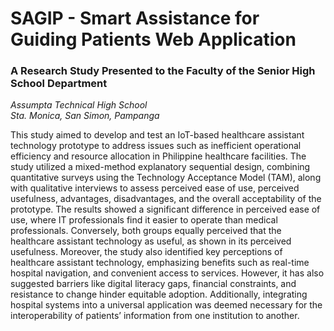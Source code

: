 # SAGIP - Smart Assistance for Guiding Patients Web Application

### A Research Study Presented to the Faculty of the Senior High School Department

_Assumpta Technical High School_ \
_Sta. Monica, San Simon, Pampanga_

This study aimed to develop and test an IoT-based healthcare assistant technology prototype to address issues such as inefficient operational efficiency and resource allocation in Philippine healthcare facilities. The study utilized a mixed-method explanatory sequential design, combining quantitative surveys using the Technology Acceptance Model (TAM), along with qualitative interviews to assess perceived ease of use, perceived usefulness, advantages, disadvantages, and the overall acceptability of the prototype. The results showed a significant difference in perceived ease of use, where IT professionals find it easier to operate than medical professionals. Conversely, both groups equally perceived that the healthcare assistant technology as useful, as shown in its perceived usefulness. Moreover, the study also identified key perceptions of healthcare assistant technology, emphasizing benefits such as real-time hospital navigation, and convenient access to services. However, it has also suggested barriers like digital literacy gaps, financial constraints, and resistance to change hinder equitable adoption. Additionally, integrating hospital systems into a universal application was deemed necessary for the interoperability of patients’ information from one institution to another.

